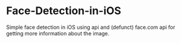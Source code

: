 Face-Detection-in-iOS
=====================

Simple face detection in iOS using api and (defunct) face.com api for getting more information about the image.
